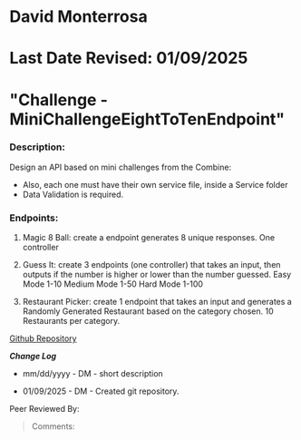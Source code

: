 # David Monterrosa
# Last Date Revised: 01/09/2025
# "Challenge - MiniChallengeEightToTenEndpoint"
### Description:
Design an API based on mini challenges from the Combine:
- Also, each one must have their own service file, inside a Service folder
- Data Validation is required.

### Endpoints:

1. Magic 8 Ball: create a endpoint generates 8 unique responses. One controller

2. Guess It: create 3 endpoints (one controller) that takes an input, then outputs if the number is higher or lower than the number guessed.
Easy Mode 1-10
Medium Mode 1-50
Hard Mode 1-100

3. Restaurant Picker: create 1 endpoint that takes an input and generates a Randomly Generated Restaurant based on the category chosen. 10 Restaurants per category.

[Github Repository]()

***Change Log***
+ mm/dd/yyyy - DM - short description
- 01/09/2025 - DM - Created git repository.

Peer Reviewed By:
> Comments:
